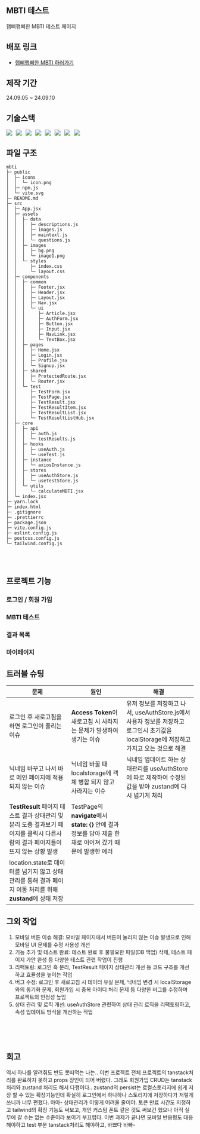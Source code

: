 ## MBTI 테스트

햅삐햅삐한 MBTI 테스트 페이지

## 배포 링크

- [햅삐햅삐한 MBTI 하러가기](mbti-tau.vercel.app/)

## 제작 기간

24.09.05 ~ 24.09.10

## 기술스택

<div style="display: flex; gap: 10px;">
  <img src="https://img.shields.io/badge/JavaScript-F7DF1E?style=for-the-badge&logo=JavaScript&logoColor=white"/>
  <img src="https://img.shields.io/badge/HTML5-E34F26?style=for-the-badge&logo=html5&logoColor=white"/>
  <img src="https://img.shields.io/badge/React-61DAFB?style=flat-square&logo=React&logoColor=white"/>
  <img src="https://img.shields.io/badge/reactquery-FF4154?style=flat-square&logo=reactquery&logoColor=white"/>
  <img src="https://img.shields.io/badge/standard-F3DF49?style=flat-square&logo=standard&logoColor=white"/>
  <img src="https://img.shields.io/badge/Tailwind_CSS-38B2AC?style=for-the-badge&logo=tailwind-css&logoColor=white">
  <img src="https://img.shields.io/badge/CSS3-1572B6?style=flat-square&logo=CSS3&logoColor=white"/>
  <img src="https://img.shields.io/badge/glitch-3333FF?style=flat-square&logo=glitch&logoColor=white"/>
</div>

## 파일 구조

```
mbti
├─ public
│  ├─ icons
│  │  └─ icon.png
│  ├─ npm.js
│  └─ vite.svg
├─ README.md
├─ src
│  ├─ App.jsx
│  ├─ assets
│  │  ├─ data
│  │  │  ├─ descriptions.js
│  │  │  ├─ images.js
│  │  │  ├─ maintext.js
│  │  │  └─ questions.js
│  │  ├─ images
│  │  │  ├─ bg.png
│  │  │  └─ image1.png
│  │  └─ styles
│  │     ├─ index.css
│  │     └─ layout.css
│  ├─ components
│  │  ├─ common
│  │  │  ├─ Footer.jsx
│  │  │  ├─ Header.jsx
│  │  │  ├─ Layout.jsx
│  │  │  ├─ Nav.jsx
│  │  │  └─ ui
│  │  │     ├─ Article.jsx
│  │  │     ├─ AuthForm.jsx
│  │  │     ├─ Button.jsx
│  │  │     ├─ Input.jsx
│  │  │     ├─ NavLink.jsx
│  │  │     └─ TextBox.jsx
│  │  ├─ pages
│  │  │  ├─ Home.jsx
│  │  │  ├─ Login.jsx
│  │  │  ├─ Profile.jsx
│  │  │  └─ Signup.jsx
│  │  ├─ shared
│  │  │  ├─ ProtectedRoute.jsx
│  │  │  └─ Router.jsx
│  │  └─ test
│  │     ├─ TestForm.jsx
│  │     ├─ TestPage.jsx
│  │     ├─ TestResult.jsx
│  │     ├─ TestResultItem.jsx
│  │     ├─ TestResultList.jsx
│  │     └─ TestResultListHub.jsx
│  ├─ core
│  │  ├─ api
│  │  │  ├─ auth.js
│  │  │  └─ testResults.js
│  │  ├─ hooks
│  │  │  ├─ useAuth.js
│  │  │  └─ useTest.js
│  │  ├─ instance
│  │  │  └─ axiosInstance.js
│  │  ├─ stores
│  │  │  ├─ useAuthStore.js
│  │  │  └─ useTestStore.js
│  │  └─ utils
│  │     └─ calculateMBTI.jsx
│  └─ index.jsx
├─ yarn.lock
├─ index.html
├─ .gitignore
├─ .prettierrc
├─ package.json
├─ vite.config.js
├─ eslint.config.js
├─ postcss.config.js
└─ tailwind.config.js
```

<br/>
<br/>

## 프로젝트 기능

### 로그인 / 회원 가입

### MBTI 테스트

### 결과 목록

### 마이페이지

## 트러블 슈팅

| 문제                                                                                                                            | 원인                                                                                                        | 해결                                                                                                                                    |
| ------------------------------------------------------------------------------------------------------------------------------- | ----------------------------------------------------------------------------------------------------------- | --------------------------------------------------------------------------------------------------------------------------------------- |
| 로그인 후 새로고침을 하면 로그인이 풀리는 이슈                                                                                  | **Access Token**이 새로고침 시 사라지는 문제가 발생하여 생기는 이슈                                         | 유저 정보를 저장하고 나서, useAuthStore.js에서 사용자 정보를 저장하고 로그인시 초기값을 localStorage에 저장하고 가지고 오는 것으로 해결 |
| 닉네임 바꾸고 나서 바로 메인 페이지에 적용되지 않는 이슈                                                                        | 닉네임 바꿀 때 localstorage에 객체 병합 되지 않고 사라지는 이슈                                             | 닉네임 업데이트 하는 상태관리를 useAuthStore에 따로 제작하여 수정된 값을 받아 zustand에 다시 넘기게 처리                                |
| **TestResult** 페이지 테스트 결과 상태관리 및 분리 도중 결과보기 페이지를 클릭시 다른사람의 결과 페이지들이 뜨지 않는 상황 발생 | TestPage의 **navigate**에서 **state: {}** 안에 결과 정보를 담아 제출 한 채로 이어져 갔기 때문에 발생한 에러 |
| location.state로 데이터를 넘기지 않고 상태관리를 통해 결과 페이지 이동 처리를 위해 **zustand**에 상태 저장                      |

## 그외 작업

1. 모바일 버튼 이슈 해결: 모바일 페이지에서 버튼이 눌리지 않는 이슈 발생으로 인해 모바일 UI 문제를 수정 사용성 개선
2. 기능 추가 및 테스트 완료: 테스트 완료 후 불필요한 파일(DB 백업) 삭제, 테스트 페이지 가안 완성 등 다양한 테스트 관련 작업이 진행
3. 리팩토링: 로그인 훅 분리, TestResult 페이지 상태관리 개선 등 코드 구조를 개선하고 효율성을 높이는 작업
4. 버그 수정: 로그인 후 새로고침 시 데이터 유실 문제, 닉네임 변경 시 localStorage와의 동기화 문제, 회원가입 시 중복 아이디 처리 문제 등 다양한 버그를 수정하며 프로젝트의 안정성 높임
5. 상태 관리 및 로직 개선: useAuthStore 관련하여 상태 관리 로직을 리팩토링하고, 속성 업데이트 방식을 개선하는 작업

<br/>
<br/>
<br/>

## 회고

역시 하나를 알려줘도 반도 못떠먹는 나는.. 이번 프로젝트 전체 프로젝트의 tanstack처리를 완료하지 못하고 props 장인이 되어 버렸다. 그래도 회원가입 CRUD는 tanstack처리와 zustand 처리도 해서 다행이다.. zustand의 persist는 로컬스토리지에 쉽게 저장 할 수 있는 확장기능인데 확실히 로그인에서 하나하나 스토리지에 저장하다가 저렇게 쓰니까 너무 편했다. 아아- 상태관리가 이렇게 어려울 줄이야.
토큰 만료 시간도 지정하고 tailwind의 확장 기능도 써보고, 개인 커스텀 폰트 같은 것도 써보긴 했으나 아직 실무에 갈 수는 없는 수준이라 보이기 부끄럽다. 이번 과제가 끝나면 모바일 반응형도 대응 해야하고 test 부분 tanstack처리도 해야하고, 바쁘다 바빠-

